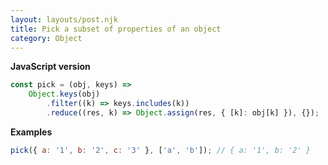 ```yaml
---
layout: layouts/post.njk
title: Pick a subset of properties of an object
category: Object
---
```


**JavaScript version**

```js
const pick = (obj, keys) =>
    Object.keys(obj)
        .filter((k) => keys.includes(k))
        .reduce((res, k) => Object.assign(res, { [k]: obj[k] }), {});
```

**Examples**

```js
pick({ a: '1', b: '2', c: '3' }, ['a', 'b']); // { a: '1', b: '2' }
```
